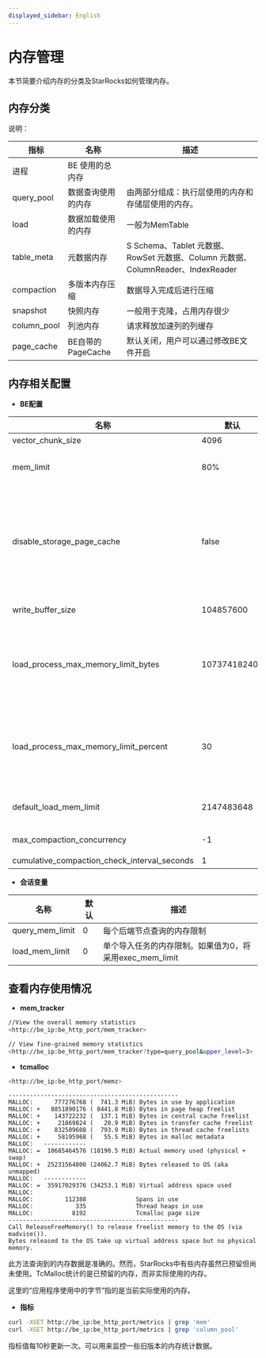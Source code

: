 ```yaml
---
displayed_sidebar: English
---
```


# 内存管理

本节简要介绍内存的分类及StarRocks如何管理内存。

## 内存分类

说明：

|指标|名称|描述|
|---|---|---|
|进程|BE 使用的总内存|
|query\_pool|数据查询使用的内存|由两部分组成：执行层使用的内存和存储层使用的内存。|
|load|数据加载使用的内存|一般为MemTable|
|table_meta|元数据内存|S Schema、Tablet 元数据、RowSet 元数据、Column 元数据、ColumnReader、IndexReader|
|compaction|多版本内存压缩|数据导入完成后进行压缩|
|snapshot|快照内存|一般用于克隆，占用内存很少|
|column_pool|列池内存|请求释放加速列的列缓存|
|page_cache|BE自带的PageCache|默认关闭，用户可以通过修改BE文件开启|

## 内存相关配置

* **BE配置**

|名称|默认|描述|
|---|---|---|
|vector_chunk_size|4096|块行数|
|mem_limit|80%|BE 可以使用的总内存的百分比。如果BE独立部署，则无需配置。如果与其他消耗内存较多的服务一起部署，则需要单独配置。|
|disable_storage_page_cache|false|控制是否禁用PageCache的布尔值。启用 PageCache 后，StarRocks 会缓存最近扫描的数据。当频繁重复类似查询时，PageCache 可以显着提高查询性能。 true 表示禁用 PageCache。此项与storage_page_cache_limit配合使用，可以在内存资源充足、数据扫描较多的场景下加快查询性能。自 StarRocks v2.4 起，此项的默认值已从 true 更改为 false。|
|write_buffer_size|104857600|单个MemTable的容量限制，超过该容量将执行磁盘刷卡操作。|
|load_process_max_memory_limit_bytes|107374182400|BE节点上所有加载进程可以占用的内存资源上限。其值是 mem_limit * load_process_max_memory_limit_percent / 100 和 load_process_max_memory_limit_bytes 之间较小的一个。如果超过此阈值，将触发冲洗和背压。|
|load_process_max_memory_limit_percent|30|BE节点上所有加载进程可以占用的内存资源的最大百分比。其值是 mem_limit * load_process_max_memory_limit_percent / 100 和 load_process_max_memory_limit_bytes 之间较小的一个。如果超过此阈值，将触发冲洗和背压。|
|default_load_mem_limit|2147483648|如果单个导入实例达到接收端的内存限制，将触发磁盘刷卡。这需要使用Session变量load_mem_limit进行修改才能生效。|
|max_compaction_concurrency|-1|压缩的最大并发度（基础压缩和累积压缩）。 -1表示不限制并发数。|
|cumulative_compaction_check_interval_seconds|1|压缩检查的间隔|

* **会话变量**

|名称|默认|描述|
|---|---|---|
|query_mem_limit|0|每个后端节点查询的内存限制|
|load_mem_limit|0|单个导入任务的内存限制。如果值为0，将采用exec_mem_limit |

## 查看内存使用情况

* **mem\_tracker**

```bash
//View the overall memory statistics
<http://be_ip:be_http_port/mem_tracker>

// View fine-grained memory statistics
<http://be_ip:be_http_port/mem_tracker?type=query_pool&upper_level=3>
```

* **tcmalloc**

```bash
<http://be_ip:be_http_port/memz>
```

```plain
------------------------------------------------
MALLOC:      777276768 (  741.3 MiB) Bytes in use by application
MALLOC: +   8851890176 ( 8441.8 MiB) Bytes in page heap freelist
MALLOC: +    143722232 (  137.1 MiB) Bytes in central cache freelist
MALLOC: +     21869824 (   20.9 MiB) Bytes in transfer cache freelist
MALLOC: +    832509608 (  793.9 MiB) Bytes in thread cache freelists
MALLOC: +     58195968 (   55.5 MiB) Bytes in malloc metadata
MALLOC:   ------------
MALLOC: =  10685464576 (10190.5 MiB) Actual memory used (physical + swap)
MALLOC: +  25231564800 (24062.7 MiB) Bytes released to OS (aka unmapped)
MALLOC:   ------------
MALLOC: =  35917029376 (34253.1 MiB) Virtual address space used
MALLOC:
MALLOC:         112388              Spans in use
MALLOC:            335              Thread heaps in use
MALLOC:           8192              Tcmalloc page size
------------------------------------------------
Call ReleaseFreeMemory() to release freelist memory to the OS (via madvise()).
Bytes released to the OS take up virtual address space but no physical memory.
```

此方法查询到的内存数据是准确的。然而，StarRocks中有些内存虽然已预留但尚未使用。TcMalloc统计的是已预留的内存，而非实际使用的内存。

这里的“应用程序使用中的字节”指的是当前实际使用的内存。

* **指标**

```bash
curl -XGET http://be_ip:be_http_port/metrics | grep 'mem'
curl -XGET http://be_ip:be_http_port/metrics | grep 'column_pool'
```

指标值每10秒更新一次。可以用来监控一些旧版本的内存统计数据。
